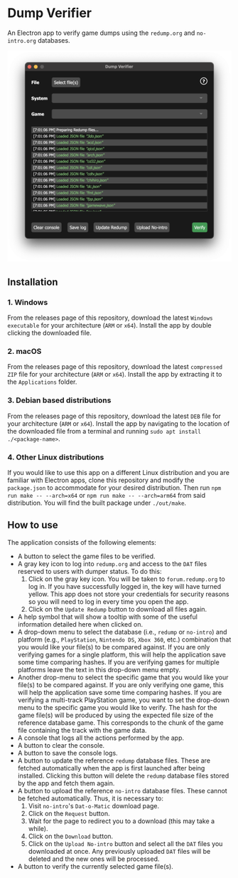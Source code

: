 # Dump Verifier

An Electron app to verify game dumps using the `redump.org` and `no-intro.org` databases.

![Screenshot](img/screenshot.png)

## Installation

### 1. Windows

From the releases page of this repository, download the latest `Windows executable` for your architecture (`ARM` or `x64`). Install the app by double clicking the downloaded file.

### 2. macOS

From the releases page of this repository, download the latest `compressed ZIP` file for your architecture (`ARM` or `x64`). Install the app by extracting it to the `Applications` folder.

### 3. Debian based distributions

From the releases page of this repository, download the latest `DEB` file for your architecture (`ARM` or `x64`). Install the app by navigating to the location of the downloaded file from a terminal and running `sudo apt install ./<package-name>`.

### 4. Other Linux distributions

If you would like to use this app on a different Linux distribution and you are familiar with Electron apps, clone this repository and modify the `package.json` to accommodate for your desired distribution. Then run `npm run make -- --arch=x64` or `npm run make -- --arch=arm64` from said distribution. You will find the built package under `./out/make`.

## How to use

The application consists of the following elements:

* A button to select the game files to be verified.
* A gray key icon to log into `redump.org` and access to the `DAT` files reserved to users with dumper status. To do this:
  1. Click on the gray key icon. You will be taken to `forum.redump.org` to log in. If you have successfully logged in, the key will have turned yellow. This app does not store your credentials for security reasons so you will need to log in every time you open the app.
  2. Click on the `Update Redump` button to download all files again.
* A help symbol that will show a tooltip with some of the useful information detailed here when clicked on.
* A drop-down menu to select the database (i.e., `redump` or `no-intro`) and platform (e.g., `PlayStation`, `Nintendo DS`, `Xbox 360`, etc.) combination that you would like your file(s) to be compared against. If you are only verifying games for a single platform, this will help the application save some time comparing hashes. If you are verifying games for multiple platforms leave the text in this drop-down menu empty.
* Another drop-menu to select the specific game that you would like your file(s) to be compared against. If you are only verifying one game, this will help the application save some time comparing hashes. If you are verifying a multi-track PlayStation game, you want to set the drop-down menu to the specific game you would like to verify. The hash for the game file(s) will be produced by using the expected file size of the reference database game. This corresponds to the chunk of the game file containing the track with the game data.
* A console that logs all the actions performed by the app.
* A button to clear the console.
* A button to save the console logs.
* A button to update the reference `redump` database files. These are fetched automatically when the app is first launched after being installed. Clicking this button will delete the `redump` database files stored by the app and fetch them again.
* A button to upload the reference `no-intro` database files. These cannot be fetched automatically. Thus, it is necessary to:
  1. Visit `no-intro`'s `Dat-o-Matic` download page.
  2. Click on the `Request` button.
  3. Wait for the page to redirect you to a download (this may take a while).
  4. Click on the `Download` button.
  5. Click on the `Upload No-intro` button and select all the `DAT` files you downloaded at once. Any previously uploaded `DAT` files will be deleted and the new ones will be processed.
* A button to verify the currently selected game file(s).
